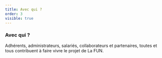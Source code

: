 ```yaml
---
title: Avec qui ?
order: 3
visible: true
---
```

### Avec qui ?
Adhérents, administrateurs, salariés, collaborateurs et partenaires, toutes et tous contribuent à faire vivre le projet de La FUN.